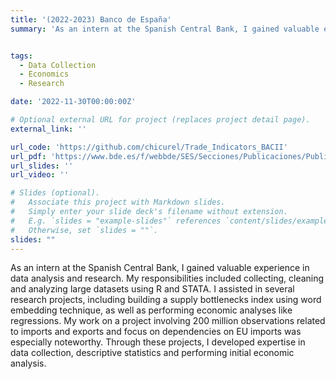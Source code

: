 ```yaml
---
title: '(2022-2023) Banco de España'
summary: 'As an intern at the Spanish Central Bank, I gained valuable experience in data analysis and research. My responsibilities included collecting, cleaning and analyzing large datasets using R and STATA. I assisted in several research projects, including building a supply bottlenecks index using word embedding technique, as well as performing economic analyses like regressions. My work on a project involving 200 million observations related to imports and exports and focus on dependencies on EU imports was especially noteworthy. Through these projects, I developed expertise in data collection, descriptive statistics and performing initial economic analysis.'


tags:
  - Data Collection
  - Economics
  - Research

date: '2022-11-30T00:00:00Z'

# Optional external URL for project (replaces project detail page).
external_link: ''

url_code: 'https://github.com/chicurel/Trade_Indicators_BACII'
url_pdf: 'https://www.bde.es/f/webbde/SES/Secciones/Publicaciones/PublicacionesSeriadas/DocumentosTrabajo/23/Files/dt2304e.pdf'
url_slides: ''
url_video: ''

# Slides (optional).
#   Associate this project with Markdown slides.
#   Simply enter your slide deck's filename without extension.
#   E.g. `slides = "example-slides"` references `content/slides/example-slides.md`.
#   Otherwise, set `slides = ""`.
slides: ""
---
```



As an intern at the Spanish Central Bank, I gained valuable experience in data analysis and research. My responsibilities included collecting, cleaning and analyzing large datasets using R and STATA. I assisted in several research projects, including building a supply bottlenecks index using word embedding technique, as well as performing economic analyses like regressions. My work on a project involving 200 million observations related to imports and exports and focus on dependencies on EU imports was especially noteworthy. Through these projects, I developed expertise in data collection, descriptive statistics and performing initial economic analysis.